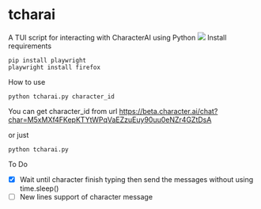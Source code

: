 # tcharai
A TUI script for interacting with CharacterAI using Python
![](https://github.com/niizam/tcharai/blob/main/tcharai.gif)
Install requirements
```
pip install playwright
playwright install firefox
```


How to use 
```
python tcharai.py character_id 
```
You can get character_id from url https://beta.character.ai/chat?char=M5xMXf4FKepKTYtWPqVaEZzuEuy90uu0eNZr4GZtDsA

or just
```
python tcharai.py
```

To Do
- [x] Wait until character finish typing then send the messages without using time.sleep()
- [ ] New lines support of character message
